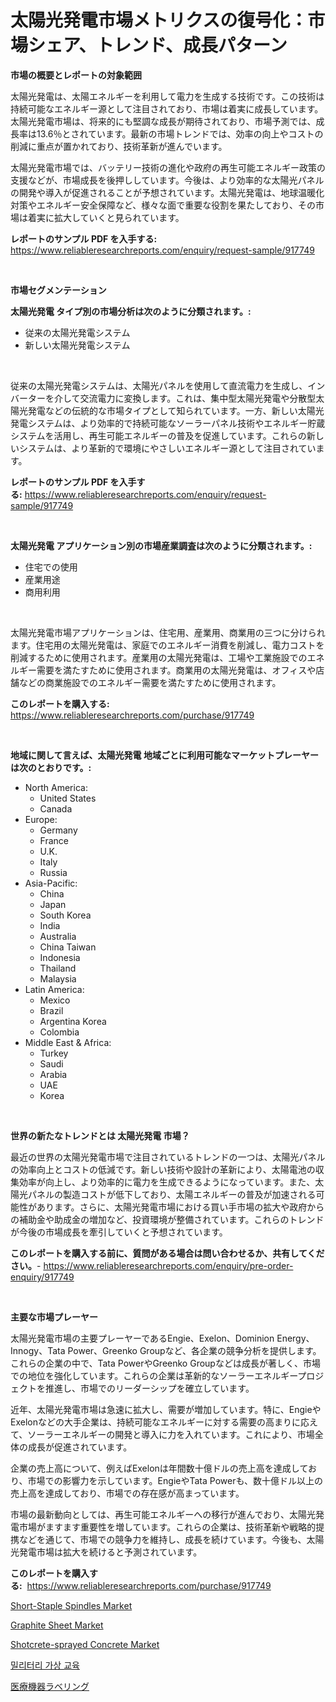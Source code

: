<p><h1>太陽光発電市場メトリクスの復号化：市場シェア、トレンド、成長パターン</h1></p><p><strong>市場の概要とレポートの対象範囲</strong></p>
<p><p>太陽光発電は、太陽エネルギーを利用して電力を生成する技術です。この技術は持続可能なエネルギー源として注目されており、市場は着実に成長しています。太陽光発電市場は、将来的にも堅調な成長が期待されており、市場予測では、成長率は13.6％とされています。最新の市場トレンドでは、効率の向上やコストの削減に重点が置かれており、技術革新が進んでいます。</p><p>太陽光発電市場では、バッテリー技術の進化や政府の再生可能エネルギー政策の支援などが、市場成長を後押ししています。今後は、より効率的な太陽光パネルの開発や導入が促進されることが予想されています。太陽光発電は、地球温暖化対策やエネルギー安全保障など、様々な面で重要な役割を果たしており、その市場は着実に拡大していくと見られています。</p></p>
<p><strong>レポートのサンプル PDF を入手する:</strong> <a href="https://www.reliableresearchreports.com/enquiry/request-sample/917749">https://www.reliableresearchreports.com/enquiry/request-sample/917749</a></p>
<p>&nbsp;</p>
<p><strong>市場セグメンテーション</strong></p>
<p><strong>太陽光発電 タイプ別の市場分析は次のように分類されます。:</strong></p>
<p><ul><li>従来の太陽光発電システム</li><li>新しい太陽光発電システム</li></ul></p>
<p>&nbsp;</p>
<p><p>従来の太陽光発電システムは、太陽光パネルを使用して直流電力を生成し、インバーターを介して交流電力に変換します。これは、集中型太陽光発電や分散型太陽光発電などの伝統的な市場タイプとして知られています。一方、新しい太陽光発電システムは、より効率的で持続可能なソーラーパネル技術やエネルギー貯蔵システムを活用し、再生可能エネルギーの普及を促進しています。これらの新しいシステムは、より革新的で環境にやさしいエネルギー源として注目されています。</p></p>
<p><strong>レポートのサンプル PDF を入手する:</strong>&nbsp;<a href="https://www.reliableresearchreports.com/enquiry/request-sample/917749">https://www.reliableresearchreports.com/enquiry/request-sample/917749</a></p>
<p>&nbsp;</p>
<p><strong> 太陽光発電 アプリケーション別の市場産業調査は次のように分類されます。:</strong></p>
<p><ul><li>住宅での使用</li><li>産業用途</li><li>商用利用</li></ul></p>
<p>&nbsp;</p>
<p><p>太陽光発電市場アプリケーションは、住宅用、産業用、商業用の三つに分けられます。住宅用の太陽光発電は、家庭でのエネルギー消費を削減し、電力コストを削減するために使用されます。産業用の太陽光発電は、工場や工業施設でのエネルギー需要を満たすために使用されます。商業用の太陽光発電は、オフィスや店舗などの商業施設でのエネルギー需要を満たすために使用されます。</p></p>
<p><strong>このレポートを購入する:</strong>&nbsp; <a href="https://www.reliableresearchreports.com/purchase/917749">https://www.reliableresearchreports.com/purchase/917749</a></p>
<p>&nbsp;</p>
<p><strong>地域に関して言えば、太陽光発電 地域ごとに利用可能なマーケットプレーヤーは次のとおりです。:</strong></p>
<p><ul>
    <li>
        North America:
        <ul>
            <li>United States</li>
            <li>Canada</li>
        </ul>
    </li>
    <li>
        Europe:
        <ul>
            <li>Germany</li>
            <li>France</li>
            <li>U.K.</li>
            <li>Italy</li>
            <li>Russia</li>
        </ul>
    </li>
    <li>
        Asia-Pacific:
        <ul>
            <li>China</li>
            <li>Japan</li>
            <li>South Korea</li>
            <li>India</li>
            <li>Australia</li>
            <li>China Taiwan</li>
            <li>Indonesia</li>
            <li>Thailand</li>
            <li>Malaysia</li>
        </ul>
    </li>
    <li>
        Latin America:
        <ul>
            <li>Mexico</li>
            <li>Brazil</li>
            <li>Argentina Korea</li>
            <li>Colombia</li>
        </ul>
    </li>
    <li>
        Middle East & Africa:
        <ul>
            <li>Turkey</li>
            <li>Saudi</li>
            <li>Arabia</li>
            <li>UAE</li>
            <li>Korea</li>
        </ul>
    </li>
    </ul></p>
<p>&nbsp;</p>
<p><strong>世界の新たなトレンドとは 太陽光発電 市場？</strong></p>
<p><p>最近の世界の太陽光発電市場で注目されているトレンドの一つは、太陽光パネルの効率向上とコストの低減です。新しい技術や設計の革新により、太陽電池の収集効率が向上し、より効率的に電力を生成できるようになっています。また、太陽光パネルの製造コストが低下しており、太陽エネルギーの普及が加速される可能性があります。さらに、太陽光発電市場における買い手市場の拡大や政府からの補助金や助成金の増加など、投資環境が整備されています。これらのトレンドが今後の市場成長を牽引していくと予想されています。</p></p>
<p><strong>このレポートを購入する前に、質問がある場合は問い合わせるか、共有してください。</strong>- <a href="https://www.reliableresearchreports.com/enquiry/pre-order-enquiry/917749">https://www.reliableresearchreports.com/enquiry/pre-order-enquiry/917749</a></p>
<p>&nbsp;</p>
<p><strong>主要な市場プレーヤー</strong></p>
<p><p>太陽光発電市場の主要プレーヤーであるEngie、Exelon、Dominion Energy、Innogy、Tata Power、Greenko Groupなど、各企業の競争分析を提供します。これらの企業の中で、Tata PowerやGreenko Groupなどは成長が著しく、市場での地位を強化しています。これらの企業は革新的なソーラーエネルギープロジェクトを推進し、市場でのリーダーシップを確立しています。</p><p>近年、太陽光発電市場は急速に拡大し、需要が増加しています。特に、EngieやExelonなどの大手企業は、持続可能なエネルギーに対する需要の高まりに応えて、ソーラーエネルギーの開発と導入に力を入れています。これにより、市場全体の成長が促進されています。</p><p>企業の売上高について、例えばExelonは年間数十億ドルの売上高を達成しており、市場での影響力を示しています。EngieやTata Powerも、数十億ドル以上の売上高を達成しており、市場での存在感が高まっています。</p><p>市場の最新動向としては、再生可能エネルギーへの移行が進んでおり、太陽光発電市場がますます重要性を増しています。これらの企業は、技術革新や戦略的提携などを通じて、市場での競争力を維持し、成長を続けています。今後も、太陽光発電市場は拡大を続けると予測されています。</p></p>
<p><strong>このレポートを購入する:</strong>&nbsp;&nbsp;<a href="https://www.reliableresearchreports.com/purchase/917749">https://www.reliableresearchreports.com/purchase/917749</a></p>
<p><p><a href="https://gentle-editor-9db.notion.site/Short-Staple-Spindles-Market-Size-Market-Trends-and-Growth-Outlook-forecasted-for-period-from-2024-f03ce43a9d20409e8e493a33140efa1c">Short-Staple Spindles Market</a></p><p><a href="https://view.publitas.com/reportprime-1/graphite-sheet-market-size-market-share-and-global-market-analysis-report-2024-2031/">Graphite Sheet Market</a></p><p><a href="https://military-diascia-e68.notion.site/Shotcrete-sprayed-Concrete-Market-A-Comprehensive-Report-of-its-Market-Share-Growth-Trends-2024--726050ab8eff49239bc2c83a94866a8e">Shotcrete-sprayed Concrete Market</a></p><p><a href="https://medium.com/@stephenstevens11/%EA%B5%B0%EC%82%AC-%EA%B0%80%EC%83%81-%ED%9B%88%EB%A0%A8-%EC%8B%9C%EC%9E%A5-%EA%B2%BD%EC%9F%81-%EB%B6%84%EC%84%9D-%EC%8B%9C%EC%9E%A5-%EB%8F%99%ED%96%A5-%EB%B0%8F-2031%EB%85%84%EA%B9%8C%EC%A7%80%EC%9D%98-%EC%98%88%EC%B8%A1-6caa18a67144">밀리터리 가상 교육</a></p><p><a href="https://medium.com/@sandeepayare180/2024%E5%B9%B4%E3%81%8B%E3%82%892031%E5%B9%B4%E3%81%BE%E3%81%A7%E3%81%AE%E6%9C%9F%E9%96%93%E3%81%AB%E4%BA%88%E6%B8%AC%E3%81%95%E3%82%8C%E3%82%8B%E5%8C%BB%E7%99%82%E6%A9%9F%E5%99%A8%E3%81%AE%E3%83%A9%E3%83%99%E3%83%AB%E4%BB%98%E3%81%91%E5%B8%82%E5%A0%B4%E5%88%86%E6%9E%90%E3%81%A8%E3%82%B5%E3%82%A4%E3%82%BA-cd65d5e483d4">医療機器ラベリング</a></p></p>